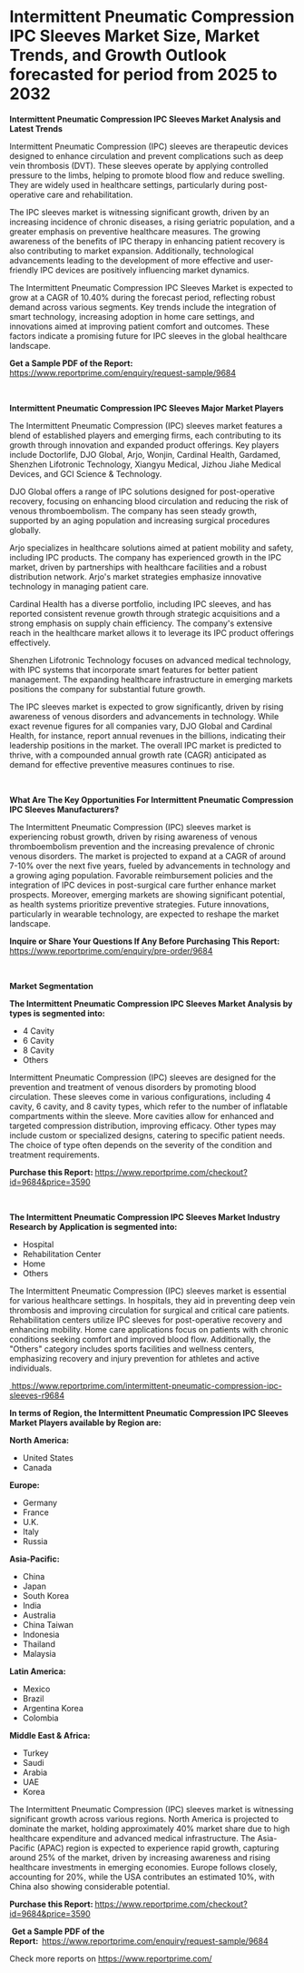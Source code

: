 <p><h1>Intermittent Pneumatic Compression IPC Sleeves Market Size, Market Trends, and Growth Outlook forecasted for period from 2025 to 2032</h1></p><p><strong>Intermittent Pneumatic Compression IPC Sleeves Market Analysis and Latest Trends</strong></p>
<p><p>Intermittent Pneumatic Compression (IPC) sleeves are therapeutic devices designed to enhance circulation and prevent complications such as deep vein thrombosis (DVT). These sleeves operate by applying controlled pressure to the limbs, helping to promote blood flow and reduce swelling. They are widely used in healthcare settings, particularly during post-operative care and rehabilitation.</p><p>The IPC sleeves market is witnessing significant growth, driven by an increasing incidence of chronic diseases, a rising geriatric population, and a greater emphasis on preventive healthcare measures. The growing awareness of the benefits of IPC therapy in enhancing patient recovery is also contributing to market expansion. Additionally, technological advancements leading to the development of more effective and user-friendly IPC devices are positively influencing market dynamics. </p><p>The Intermittent Pneumatic Compression IPC Sleeves Market is expected to grow at a CAGR of 10.40% during the forecast period, reflecting robust demand across various segments. Key trends include the integration of smart technology, increasing adoption in home care settings, and innovations aimed at improving patient comfort and outcomes. These factors indicate a promising future for IPC sleeves in the global healthcare landscape.</p></p>
<p><strong>Get a Sample PDF of the Report:&nbsp;</strong> <a href="https://www.reportprime.com/enquiry/request-sample/9684?utm_campaign=3086&utm_medium=2&utm_source=Github&utm_content=ia&utm_term=20032025&utm_id=intermittent-pneumatic-compression-ipc-sleeves">https://www.reportprime.com/enquiry/request-sample/9684</a></p>
<p>&nbsp;</p>
<p><strong>Intermittent Pneumatic Compression IPC Sleeves Major Market Players</strong></p>
<p><p>The Intermittent Pneumatic Compression (IPC) sleeves market features a blend of established players and emerging firms, each contributing to its growth through innovation and expanded product offerings. Key players include Doctorlife, DJO Global, Arjo, Wonjin, Cardinal Health, Gardamed, Shenzhen Lifotronic Technology, Xiangyu Medical, Jizhou Jiahe Medical Devices, and GCI Science & Technology.</p><p>DJO Global offers a range of IPC solutions designed for post-operative recovery, focusing on enhancing blood circulation and reducing the risk of venous thromboembolism. The company has seen steady growth, supported by an aging population and increasing surgical procedures globally. </p><p>Arjo specializes in healthcare solutions aimed at patient mobility and safety, including IPC products. The company has experienced growth in the IPC market, driven by partnerships with healthcare facilities and a robust distribution network. Arjo's market strategies emphasize innovative technology in managing patient care.</p><p>Cardinal Health has a diverse portfolio, including IPC sleeves, and has reported consistent revenue growth through strategic acquisitions and a strong emphasis on supply chain efficiency. The company's extensive reach in the healthcare market allows it to leverage its IPC product offerings effectively.</p><p>Shenzhen Lifotronic Technology focuses on advanced medical technology, with IPC systems that incorporate smart features for better patient management. The expanding healthcare infrastructure in emerging markets positions the company for substantial future growth.</p><p>The IPC sleeves market is expected to grow significantly, driven by rising awareness of venous disorders and advancements in technology. While exact revenue figures for all companies vary, DJO Global and Cardinal Health, for instance, report annual revenues in the billions, indicating their leadership positions in the market. The overall IPC market is predicted to thrive, with a compounded annual growth rate (CAGR) anticipated as demand for effective preventive measures continues to rise.</p></p>
<p>&nbsp;</p>
<p><strong>What Are The Key Opportunities For Intermittent Pneumatic Compression IPC Sleeves Manufacturers?</strong></p>
<p><p>The Intermittent Pneumatic Compression (IPC) sleeves market is experiencing robust growth, driven by rising awareness of venous thromboembolism prevention and the increasing prevalence of chronic venous disorders. The market is projected to expand at a CAGR of around 7-10% over the next five years, fueled by advancements in technology and a growing aging population. Favorable reimbursement policies and the integration of IPC devices in post-surgical care further enhance market prospects. Moreover, emerging markets are showing significant potential, as health systems prioritize preventive strategies. Future innovations, particularly in wearable technology, are expected to reshape the market landscape.</p></p>
<p><strong>Inquire or Share Your Questions If Any Before Purchasing This Report:</strong> <a href="https://www.reportprime.com/enquiry/pre-order/9684?utm_campaign=3086&utm_medium=2&utm_source=Github&utm_content=ia&utm_term=20032025&utm_id=intermittent-pneumatic-compression-ipc-sleeves">https://www.reportprime.com/enquiry/pre-order/9684</a></p>
<p>&nbsp;</p>
<p><strong>Market Segmentation</strong></p>
<p><strong>The Intermittent Pneumatic Compression IPC Sleeves Market Analysis by types is segmented into:</strong></p>
<p><ul><li>4 Cavity</li><li>6 Cavity</li><li>8 Cavity</li><li>Others</li></ul></p>
<p><p>Intermittent Pneumatic Compression (IPC) sleeves are designed for the prevention and treatment of venous disorders by promoting blood circulation. These sleeves come in various configurations, including 4 cavity, 6 cavity, and 8 cavity types, which refer to the number of inflatable compartments within the sleeve. More cavities allow for enhanced and targeted compression distribution, improving efficacy. Other types may include custom or specialized designs, catering to specific patient needs. The choice of type often depends on the severity of the condition and treatment requirements.</p></p>
<p><strong>Purchase this Report:&nbsp;</strong><a href="https://www.reportprime.com/checkout?id=9684&price=3590&utm_campaign=3086&utm_medium=2&utm_source=Github&utm_content=ia&utm_term=20032025&utm_id=intermittent-pneumatic-compression-ipc-sleeves">https://www.reportprime.com/checkout?id=9684&price=3590</a></p>
<p>&nbsp;</p>
<p><strong>The Intermittent Pneumatic Compression IPC Sleeves Market Industry Research by Application is segmented into:</strong></p>
<p><ul><li>Hospital</li><li>Rehabilitation Center</li><li>Home</li><li>Others</li></ul></p>
<p><p>The Intermittent Pneumatic Compression (IPC) sleeves market is essential for various healthcare settings. In hospitals, they aid in preventing deep vein thrombosis and improving circulation for surgical and critical care patients. Rehabilitation centers utilize IPC sleeves for post-operative recovery and enhancing mobility. Home care applications focus on patients with chronic conditions seeking comfort and improved blood flow. Additionally, the "Others" category includes sports facilities and wellness centers, emphasizing recovery and injury prevention for athletes and active individuals.</p></p>
<p><a href="https://www.reportprime.com/intermittent-pneumatic-compression-ipc-sleeves-r9684?utm_campaign=3086&utm_medium=2&utm_source=Github&utm_content=ia&utm_term=20032025&utm_id=intermittent-pneumatic-compression-ipc-sleeves">&nbsp;https://www.reportprime.com/intermittent-pneumatic-compression-ipc-sleeves-r9684</a></p>
<p><strong>In terms of Region, the Intermittent Pneumatic Compression IPC Sleeves Market Players available by Region are:</strong></p>
<p>
    <p> <strong> North America: </strong>
        <ul>
            <li>United States</li>
            <li>Canada</li>
        </ul>
        </p> 
    <p> <strong> Europe: </strong>
        <ul>
            <li>Germany</li>
            <li>France</li>
            <li>U.K.</li>
            <li>Italy</li>
            <li>Russia</li>
        </ul>
        </p> 
    <p> <strong> Asia-Pacific: </strong>
        <ul>
            <li>China</li>
            <li>Japan</li>
            <li>South Korea</li>
            <li>India</li>
            <li>Australia</li>
            <li>China Taiwan</li>
            <li>Indonesia</li>
            <li>Thailand</li>
            <li>Malaysia</li>
        </ul>
        </p> 
    <p> <strong> Latin America: </strong>
        <ul>
            <li>Mexico</li>
            <li>Brazil</li>
            <li>Argentina Korea</li>
            <li>Colombia</li>
        </ul>
        </p> 
    <p> <strong> Middle East & Africa: </strong>
        <ul>
            <li>Turkey</li>
            <li>Saudi</li>
            <li>Arabia</li>
            <li>UAE</li>
            <li>Korea</li>
        </ul>
    </p>
    </p>
<p><p>The Intermittent Pneumatic Compression (IPC) sleeves market is witnessing significant growth across various regions. North America is projected to dominate the market, holding approximately 40% market share due to high healthcare expenditure and advanced medical infrastructure. The Asia-Pacific (APAC) region is expected to experience rapid growth, capturing around 25% of the market, driven by increasing awareness and rising healthcare investments in emerging economies. Europe follows closely, accounting for 20%, while the USA contributes an estimated 10%, with China also showing considerable potential.</p></p>
<p><strong>Purchase this Report: </strong><a href="https://www.reportprime.com/checkout?id=9684&price=3590&utm_campaign=3086&utm_medium=2&utm_source=Github&utm_content=ia&utm_term=20032025&utm_id=intermittent-pneumatic-compression-ipc-sleeves">https://www.reportprime.com/checkout?id=9684&price=3590</a></p>
<p>&nbsp;<strong>Get a Sample PDF of the Report:&nbsp;&nbsp;</strong><a href="https://www.reportprime.com/enquiry/request-sample/9684?utm_campaign=3086&utm_medium=2&utm_source=Github&utm_content=ia&utm_term=20032025&utm_id=intermittent-pneumatic-compression-ipc-sleeves">https://www.reportprime.com/enquiry/request-sample/9684</a></p>
<p><strong></strong></p>
<p>Check more reports on <a href="https://www.reportprime.com/?utm_campaign=3086&utm_medium=2&utm_source=Github&utm_content=ia&utm_term=20032025&utm_id=intermittent-pneumatic-compression-ipc-sleeves">https://www.reportprime.com/</a></p>